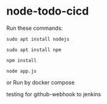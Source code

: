 # node-todo-cicd

Run these commands:


`sudo apt install nodejs`


`sudo apt install npm`


`npm install`

`node app.js`

or Run by docker compose

testing for github-webhook to jenkins

